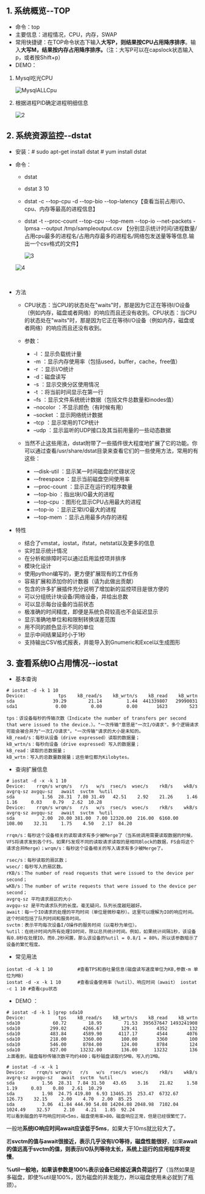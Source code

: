 ## 1. 系统概览--TOP

- 命令：top
- 主要信息：进程情况，CPU，内存，SWAP
- 常用快捷键：在TOP命令状态下输入**大写P，则结果按CPU占用降序排序**。输入**大写M，结果按内存占用降序排序。**（注：大写P可以在capslock状态输入p，或者按Shift+p）
- DEMO：

1. Mysql吃光CPU

   ![MysqlALLCpu](MysqlALLCpu.png)

2. 根据进程PID确定进程明细信息

   ![2](2.png)



## 2. 系统资源监控--dstat

- 安装：\# sudo apt-get install dstat	      	  # yum install dstat

- 命令：

  - dstat

  - dstat 3 10

  - dstat -c --top-cpu -d --top-bio --top-latency【查看当前占用I/O、cpu、内存等最高的进程信息】

  - dstat -t --proc-count --top-cpu --top-mem --top-io --net-packets -lpmsa --output /tmp/sampleoutput.csv  【分别显示统计时间/进程数量/占用cpu最多的进程名/占用内存最多的进程名/网络包发送量等等信息.输出一个csv格式的文件】

    ![3](3.png)

  ![4](4.png)

  ​

- 方法

  - CPU状态：当CPU的状态处在"waits"时，那是因为它正在等待I/O设备（例如内存，磁盘或者网络）的响应而且还没有收到。CPU状态：当CPU的状态处在"waits"时，那是因为它正在等待I/O设备（例如内存，磁盘或者网络）的响应而且还没有收到。
  - 参数： 

    - -l ：显示负载统计量
    - -m ：显示内存使用率（包括used，buffer，cache，free值）
    - -r ：显示I/O统计
    - -d：磁盘读写
    - -s ：显示交换分区使用情况
    - -t ：将当前时间显示在第一行
    - –fs ：显示文件系统统计数据（包括文件总数量和inodes值）
    - –nocolor ：不显示颜色（有时候有用）
    - –socket ：显示网络统计数据
    - –tcp ：显示常用的TCP统计
    - –udp ：显示监听的UDP接口及其当前用量的一些动态数据
  - 当然不止这些用法，dstat附带了一些插件很大程度地扩展了它的功能。你可以通过查看/usr/share/dstat目录来查看它们的一些使用方法，常用的有这些：
    - -–disk-util ：显示某一时间磁盘的忙碌状况
    - -–freespace ：显示当前磁盘空间使用率
    - -–proc-count ：显示正在运行的程序数量
    - -–top-bio ：指出块I/O最大的进程
    - -–top-cpu ：图形化显示CPU占用最大的进程
    - -–top-io ：显示正常I/O最大的进程
    - -–top-mem ：显示占用最多内存的进程


- 特性

  - 结合了vmstat，iostat，ifstat，netstat以及更多的信息
  - 实时显示统计情况
  - 在分析和排障时可以通过启用监控项并排序
  - 模块化设计
  - 使用python编写的，更方便扩展现有的工作任务
  - 容易扩展和添加你的计数器（请为此做出贡献）
  - 包含的许多扩展插件充分说明了增加新的监控项目是很方便的
  - 可以分组统计块设备/网络设备，并给出总数
  - 可以显示每台设备的当前状态
  - 极准确的时间精度，即便是系统负荷较高也不会延迟显示
  - 显示准确地单位和和限制转换误差范围
  - 用不同的颜色显示不同的单位
  - 显示中间结果延时小于1秒
  - 支持输出CSV格式报表，并能导入到Gnumeric和Excel以生成图形






## 3. 查看系统IO占用情况--iostat

- 基本查询

```
# iostat -d -k 1 10
Device:            tps    kB_read/s    kB_wrtn/s    kB_read    kB_wrtn
sda              39.29        21.14         1.44  441339807   29990031
sda1              0.00         0.00         0.00       1623        523

tps：该设备每秒的传输次数（Indicate the number of transfers per second that were issued to the device.）。"一次传输"意思是"一次I/O请求"。多个逻辑请求可能会被合并为"一次I/O请求"。"一次传输"请求的大小是未知的。
kB_read/s：每秒从设备（drive expressed）读取的数据量；
kB_wrtn/s：每秒向设备（drive expressed）写入的数据量；
kB_read：读取的总数据量；
kB_wrtn：写入的总数量数据量；这些单位都为Kilobytes。
```
- 查询扩展信息

```
# iostat -d -x -k 1 10
Device:    rrqm/s wrqm/s   r/s   w/s  rsec/s  wsec/s    rkB/s    wkB/s avgrq-sz avgqu-sz   await  svctm  %util
sda          1.56  28.31  7.80 31.49   42.51    2.92    21.26     1.46     1.16     0.03    0.79   2.62  10.28
Device:    rrqm/s wrqm/s   r/s   w/s  rsec/s  wsec/s    rkB/s    wkB/s avgrq-sz avgqu-sz   await  svctm  %util
sda          2.00  20.00 381.00  7.00 12320.00  216.00  6160.00   108.00    32.31     1.75    4.50   2.17  84.20

rrqm/s：每秒这个设备相关的读取请求有多少被Merge了（当系统调用需要读取数据的时候，VFS将请求发到各个FS，如果FS发现不同的读取请求读取的是相同Block的数据，FS会将这个请求合并Merge）；wrqm/s：每秒这个设备相关的写入请求有多少被Merge了。

rsec/s：每秒读取的扇区数；
wsec/：每秒写入的扇区数。
rKB/s：The number of read requests that were issued to the device per second；
wKB/s：The number of write requests that were issued to the device per second；
avgrq-sz 平均请求扇区的大小
avgqu-sz 是平均请求队列的长度。毫无疑问，队列长度越短越好。    
await：每一个IO请求的处理的平均时间（单位是微秒毫秒）。这里可以理解为IO的响应时间。这个时间包括了队列时间和服务时间。
svctm：表示平均每次设备I/O操作的服务时间（以毫秒为单位）。
%util：在统计时间内所有处理IO时间，除以总共统计时间。例如，如果统计间隔1秒，该设备有0.8秒在处理IO，而0.2秒闲置，那么该设备的%util = 0.8/1 = 80%，所以该参数暗示了设备的繁忙程度。
```

- 常见用法

```
iostat -d -k 1 10         #查看TPS和吞吐量信息(磁盘读写速度单位为KB,参数-m 单位为MB)
iostat -d -x -k 1 10      #查看设备使用率（%util）、响应时间（await） iostat -c 1 10 #查看cpu状态
```

- DEMO ：

```
# iostat -d -k 1 |grep sda10
Device:            tps    kB_read/s    kB_wrtn/s    kB_read    kB_wrtn
sda10            60.72        18.95        71.53  395637647 1493241908
sda10           299.02      4266.67       129.41       4352        132
sda10           483.84      4589.90      4117.17       4544       4076
sda10           218.00      3360.00       100.00       3360        100
sda10           546.00      8784.00       124.00       8784        124
sda10           827.00     13232.00       136.00      13232        136
上面看到，磁盘每秒传输次数平均约400；每秒磁盘读取约5MB，写入约1MB。

# iostat -d -x -k 1
Device:    rrqm/s wrqm/s   r/s   w/s  rsec/s  wsec/s    rkB/s    wkB/s avgrq-sz avgqu-sz   await  svctm  %util
sda          1.56  28.31  7.84 31.50   43.65    3.16    21.82     1.58     1.19     0.03    0.80   2.61  10.29
sda          1.98  24.75 419.80  6.93 13465.35  253.47  6732.67   126.73    32.15     2.00    4.70   2.00  85.25
sda          3.06  41.84 444.90 54.08 14204.08 2048.98  7102.04  1024.49    32.57     2.10    4.21   1.85  92.24
可以看到磁盘的平均响应时间<5ms，磁盘使用率>80。磁盘响应正常，但是已经很繁忙了。

```
一般地**系统IO响应时间await应该低于5ms**，如果大于10ms就比较大了。

若**svctm的值与await很接近，表示几乎没有I/O等待，磁盘性能很好**，如果**await的值远高于svctm的值，则表示I/O队列等待太长，系统上运行的应用程序将变慢**。

**%util一般地，如果该参数是100%表示设备已经接近满负荷运行了**（当然如果是多磁盘，即使%util是100%，因为磁盘的并发能力，所以磁盘使用未必就到了瓶颈）。